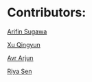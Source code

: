 # Contributors:

[Arifin Sugawa](https://github.com/arifinsugawa)

[Xu Qingyun](https://github.com/jc520580)

[Avr Arjun](https://github.com/avrarjun)

[Riya Sen](https://github.com/riyaasennn)
